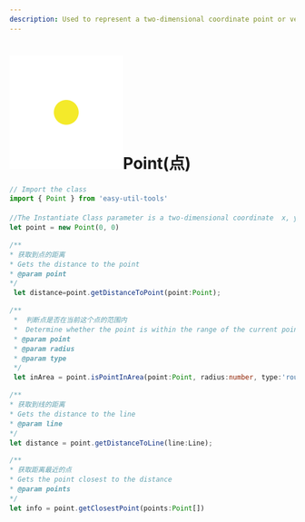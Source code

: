 ```yaml
---
description: Used to represent a two-dimensional coordinate point or vector
---
```


# <img src="../icon/point.png" alt="">Point(点)

```javascript
// Import the class
import { Point } from 'easy-util-tools'

//The Instantiate Class parameter is a two-dimensional coordinate  x, y
let point = new Point(0, 0)
```

```javascript
/**
* 获取到点的距离
* Gets the distance to the point
* @param point
*/
 let distance=point.getDistanceToPoint(point:Point);
```

```typescript
/**
 *  判断点是否在当前这个点的范围内
 *  Determine whether the point is within the range of the current point
 * @param point
 * @param radius
 * @param type
 */
 let inArea = point.isPointInArea(point:Point, radius:number, type:'round'|'square');
```

```typescript
/**
* 获取到线的距离
* Gets the distance to the line
* @param line
*/
let distance = point.getDistanceToLine(line:Line);
```

```typescript
/**
* 获取距离最近的点
* Gets the point closest to the distance
* @param points
*/
let info = point.getClosestPoint(points:Point[])
```
